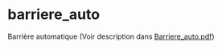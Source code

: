 # barriere_auto
Barrière automatique (Voir description dans [Barriere_auto.pdf](./Barriere_auto.pdf))

